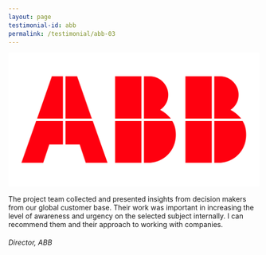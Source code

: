 ```yaml
---
layout: page
testimonial-id: abb
permalink: /testimonial/abb-03
---
```


![ABB](/images/brand-logos/ABB.png)

The project team collected and presented insights from decision makers from our global customer base. Their work was important in increasing the level of awareness and urgency on the selected subject internally. I can recommend them and their approach to working with companies. 

###### Director, ABB
